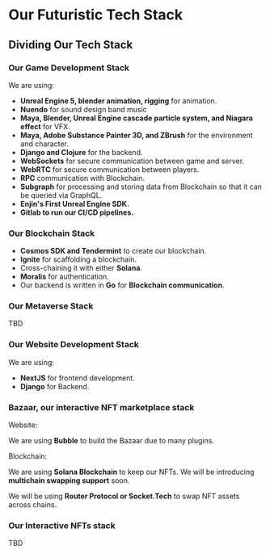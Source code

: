 # Our Futuristic Tech Stack

## Dividing Our Tech Stack

### Our Game Development Stack

We are using:

* **Unreal Engine 5, blender animation, rigging** for animation.
* **Nuendo** for sound design band music
* **Maya, Blender, Unreal Engine cascade particle system, and Niagara effect** for VFX.
* **Maya, Adobe Substance Painter 3D, and ZBrush** for the environment and character.
* **Django and Clojure** for the backend.
* **WebSockets** for secure communication between game and server.
* **WebRTC** for secure communication between players.
* **RPC** communication with Blockchain.
* **Subgraph** for processing and storing data from Blockchain so that it can be queried via GraphQL.
* **Enjin's First Unreal Engine SDK.**
* **Gitlab to run our CI/CD pipelines.**

### Our Blockchain Stack

* **Cosmos SDK and Tendermint** to create our blockchain.
* **Ignite** for scaffolding a blockchain.
* Cross-chaining it with either **Solana**.
* **Moralis** for authentication.
* Our backend is written in **Go** for **Blockchain communication**.

### Our Metaverse Stack

TBD

### Our Website Development Stack

We are using:

* **NextJS** for frontend development.
* **Django** for Backend.

### Bazaar, our interactive NFT marketplace stack

Website:

We are using **Bubble** to build the Bazaar due to many plugins.

Blockchain:

We are using **Solana Blockchain** to keep our NFTs. We will be introducing **multichain swapping support** soon.

We will be using **Router Protocol or Socket.Tech** to swap NFT assets across chains.

### Our Interactive NFTs stack

TBD
